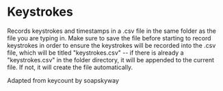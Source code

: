 # Keystrokes

Records keystrokes and timestamps in a .csv file in the same folder as the file you are typing in.
Make sure to save the file before starting to record keystrokes in order to ensure the keystrokes will be recorded into the .csv file, which will be titled "keystrokes.csv" -- if there is already a "keystrokes.csv" in the folder directory, it will be appended to the current file. If not, it will create the file automatically. 

Adapted from keycount by soapskyway
